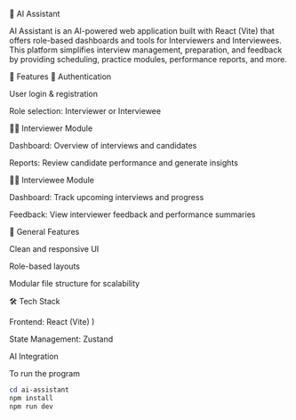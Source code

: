🤖 AI Assistant

AI Assistant is an AI-powered web application built with React (Vite) that offers role-based dashboards and tools for Interviewers and Interviewees. This platform simplifies interview management, preparation, and feedback by providing scheduling, practice modules, performance reports, and more.

🚀 Features
🔑 Authentication

User login & registration

Role selection: Interviewer or Interviewee

👨‍💼 Interviewer Module

Dashboard: Overview of interviews and candidates


Reports: Review candidate performance and generate insights

👩‍🎓 Interviewee Module

Dashboard: Track upcoming interviews and progress


Feedback: View interviewer feedback and performance summaries

🎨 General Features

Clean and responsive UI

Role-based layouts

Modular file structure for scalability

🛠 Tech Stack

Frontend: React (Vite)
)

State Management: Zustand 


AI Integration

To run the program

```powershell
cd ai-assistant
npm install
npm run dev
```



